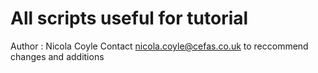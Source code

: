 # All scripts useful for tutorial

Author : Nicola Coyle
Contact nicola.coyle@cefas.co.uk to reccommend changes and additions
